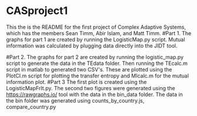 # CASproject1

This the is the README for the first project of Complex Adaptive Systems, which has the members Sean Timm, Abir Islam, and Matt Timm.
#Part 1.
The graphs for part 1 are created by running the LogisticMap.py script. Mutual information was calculated by plugging data directly into the JIDT tool. 

#Part 2.
The graphs for part 2 are created by running the logistic_map.py script to generate the data in the TEdata folder. Then running the TEcalc.m script in matlab to generated two CSV's. These are plotted using the PlotCI.m script for plotting the transfer entropy and MIcalc.m for the mutual information plot.
#Part 3
The first plot is created using the LogisticMapFrIt.py. The second two figures were generated using the https://rawgraphs.io/ tool with the data in the bin_data folder. The data in the bin folder was generated using counts_by_country.js, compare_country.py
